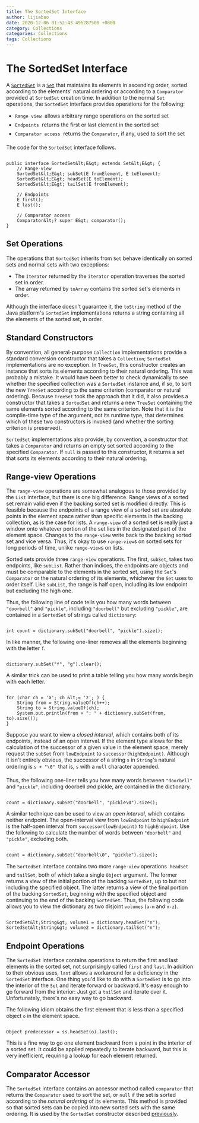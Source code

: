 ```yaml
---
title: The SortedSet Interface
author: lijiabao
date: 2020-12-06 01:52:43.495287500 +0800
category: Collections
categories: Collections
tags: Collections
---
```


# The SortedSet Interface

A 
[`SortedSet`](https://docs.oracle.com/javase/8/docs/api/java/util/SortedSet.html) is a 
[`Set`](https://docs.oracle.com/javase/8/docs/api/java/util/Set.html) that maintains its elements in ascending order, sorted according to the elements' natural ordering or according to a `Comparator` provided at `SortedSet` creation time. In addition to the normal `Set` operations, the `SortedSet` interface provides operations for the following:

- `Range view` &#151; allows arbitrary range operations on the sorted set
- `Endpoints` &#151; returns the first or last element in the sorted set
- `Comparator access` &#151; returns the `Comparator`, if any, used to sort the set

The code for the `SortedSet` interface follows.

```

public interface SortedSet&lt;E&gt; extends Set&lt;E&gt; {
    // Range-view
    SortedSet&lt;E&gt; subSet(E fromElement, E toElement);
    SortedSet&lt;E&gt; headSet(E toElement);
    SortedSet&lt;E&gt; tailSet(E fromElement);

    // Endpoints
    E first();
    E last();

    // Comparator access
    Comparator&lt;? super E&gt; comparator();
}

```

## Set Operations

The operations that `SortedSet` inherits from `Set` behave identically on sorted sets and normal sets with two exceptions:

- The `Iterator` returned by the `iterator` operation traverses the sorted set in order.
- The array returned by `toArray` contains the sorted set's elements in order.

Although the interface doesn't guarantee it, the `toString` method of the Java platform's `SortedSet` implementations returns a string containing all the elements of the sorted set, in order.

## <a name="constructor" id="constructor">Standard Constructors</a>

By convention, all general-purpose `Collection` implementations provide a standard conversion constructor that takes a `Collection`; `SortedSet` implementations are no exception. In `TreeSet`, this constructor creates an instance that sorts its elements according to their natural ordering. This was probably a mistake. It would have been better to check dynamically to see whether the specified collection was a `SortedSet` instance and, if so, to sort the new `TreeSet` according to the same criterion (comparator or natural ordering). Because `TreeSet` took the approach that it did, it also provides a constructor that takes a `SortedSet` and returns a new `TreeSet` containing the same elements sorted according to the same criterion. Note that it is the compile-time type of the argument, not its runtime type, that determines which of these two constructors is invoked (and whether the sorting criterion is preserved).

`SortedSet` implementations also provide, by convention, a constructor that takes a `Comparator` and returns an empty set sorted according to the specified `Comparator`. If `null` is passed to this constructor, it returns a set that sorts its elements according to their natural ordering.

## Range-view Operations

The `range-view` operations are somewhat analogous to those provided by the `List` interface, but there is one big difference. Range views of a sorted set remain valid even if the backing sorted set is modified directly. This is feasible because the endpoints of a range view of a sorted set are absolute points in the element space rather than specific elements in the backing collection, as is the case for lists. A `range-view` of a sorted set is really just a window onto whatever portion of the set lies in the designated part of the element space. Changes to the `range-view` write back to the backing sorted set and vice versa. Thus, it's okay to use `range-view`s on sorted sets for long periods of time, unlike `range-view`s on lists.

Sorted sets provide three `range-view` operations. The first, `subSet`, takes two endpoints, like `subList`. Rather than indices, the endpoints are objects and must be comparable to the elements in the sorted set, using the `Set`'s `Comparator` or the natural ordering of its elements, whichever the `Set` uses to order itself. Like `subList`, the range is half open, including its low endpoint but excluding the high one.

Thus, the following line of code tells you how many words between `"doorbell"` and `"pickle"`, including `"doorbell"` but excluding `"pickle"`, are contained in a `SortedSet` of strings called `dictionary`:

```

int count = dictionary.subSet("doorbell", "pickle").size();

```

In like manner, the following one-liner removes all the elements beginning with the letter `f`.

```

dictionary.subSet("f", "g").clear();

```

A similar trick can be used to print a table telling you how many words begin with each letter.

```

for (char ch = 'a'; ch &lt;= 'z'; ) {
    String from = String.valueOf(ch++);
    String to = String.valueOf(ch);
    System.out.println(from + ": " + dictionary.subSet(from, to).size());
}

```

Suppose you want to view a *closed interval*, which contains both of its endpoints, instead of an open interval. If the element type allows for the calculation of the successor of a given value in the element space, merely request the `subSet` from `lowEndpoint` to `successor(highEndpoint)`. Although it isn't entirely obvious, the successor of a string `s` in `String`'s natural ordering is `s + "\0"` &#151; that is, `s` with a `null` character appended.

Thus, the following one-liner tells you how many words between `"doorbell"` and `"pickle"`, including doorbell *and* pickle, are contained in the dictionary.

```

count = dictionary.subSet("doorbell", "pickle\0").size();

```

A similar technique can be used to view an *open interval*, which contains neither endpoint. The open-interval view from `lowEndpoint` to `highEndpoint` is the half-open interval from `successor(lowEndpoint)` to `highEndpoint`. Use the following to calculate the number of words between `"doorbell"` and `"pickle"`, excluding both.

```

count = dictionary.subSet("doorbell\0", "pickle").size();

```

The `SortedSet` interface contains two more `range-view` operations &#151; `headSet` and `tailSet`, both of which take a single `Object` argument. The former returns a view of the initial portion of the backing `SortedSet`, up to but not including the specified object. The latter returns a view of the final portion of the backing `SortedSet`, beginning with the specified object and continuing to the end of the backing `SortedSet`. Thus, the following code allows you to view the dictionary as two disjoint `volumes` (`a-m` and `n-z`).

```

SortedSet&lt;String&gt; volume1 = dictionary.headSet("n");
SortedSet&lt;String&gt; volume2 = dictionary.tailSet("n");

```

## Endpoint Operations

The `SortedSet` interface contains operations to return the first and last elements in the sorted set, not surprisingly called `first` and `last`. In addition to their obvious uses, `last` allows a workaround for a deficiency in the `SortedSet` interface. One thing you'd like to do with a `SortedSet` is to go into the interior of the `Set` and iterate forward or backward. It's easy enough to go forward from the interior: Just get a `tailSet` and iterate over it. Unfortunately, there's no easy way to go backward.

The following idiom obtains the first element that is less than a specified object `o` in the element space.

```

Object predecessor = ss.headSet(o).last();

```

This is a fine way to go one element backward from a point in the interior of a sorted set. It could be applied repeatedly to iterate backward, but this is very inefficient, requiring a lookup for each element returned.

## Comparator Accessor

The `SortedSet` interface contains an accessor method called `comparator` that returns the `Comparator` used to sort the set, or `null` if the set is sorted according to the *natural ordering* of its elements. This method is provided so that sorted sets can be copied into new sorted sets with the same ordering. It is used by the `SortedSet` constructor described [previously](#constructor).
